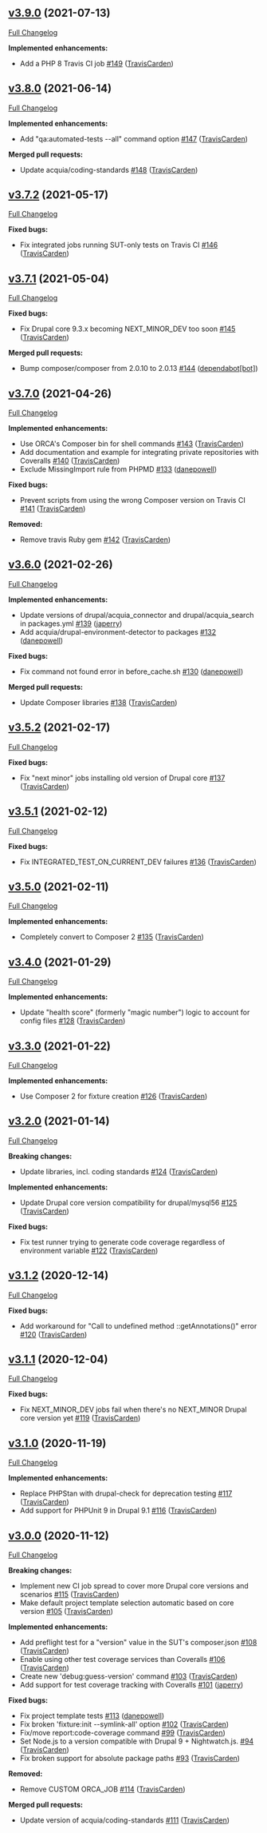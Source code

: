 ## [v3.9.0](https://github.com/acquia/orca/tree/v3.9.0) (2021-07-13)

[Full Changelog](https://github.com/acquia/orca/compare/v3.8.0...v3.9.0)

**Implemented enhancements:**

- Add a PHP 8 Travis CI job [\#149](https://github.com/acquia/orca/pull/149) ([TravisCarden](https://github.com/TravisCarden))

## [v3.8.0](https://github.com/acquia/orca/tree/v3.8.0) (2021-06-14)

[Full Changelog](https://github.com/acquia/orca/compare/v3.7.2...v3.8.0)

**Implemented enhancements:**

- Add "qa:automated-tests --all" command option [\#147](https://github.com/acquia/orca/pull/147) ([TravisCarden](https://github.com/TravisCarden))

**Merged pull requests:**

- Update acquia/coding-standards [\#148](https://github.com/acquia/orca/pull/148) ([TravisCarden](https://github.com/TravisCarden))

## [v3.7.2](https://github.com/acquia/orca/tree/v3.7.2) (2021-05-17)

[Full Changelog](https://github.com/acquia/orca/compare/v3.7.1...v3.7.2)

**Fixed bugs:**

- Fix integrated jobs running SUT-only tests on Travis CI [\#146](https://github.com/acquia/orca/pull/146) ([TravisCarden](https://github.com/TravisCarden))

## [v3.7.1](https://github.com/acquia/orca/tree/v3.7.1) (2021-05-04)

[Full Changelog](https://github.com/acquia/orca/compare/v3.7.0...v3.7.1)

**Fixed bugs:**

- Fix Drupal core 9.3.x becoming NEXT\_MINOR\_DEV too soon [\#145](https://github.com/acquia/orca/pull/145) ([TravisCarden](https://github.com/TravisCarden))

**Merged pull requests:**

- Bump composer/composer from 2.0.10 to 2.0.13 [\#144](https://github.com/acquia/orca/pull/144) ([dependabot[bot]](https://github.com/apps/dependabot))

## [v3.7.0](https://github.com/acquia/orca/tree/v3.7.0) (2021-04-26)

[Full Changelog](https://github.com/acquia/orca/compare/v3.6.0...v3.7.0)

**Implemented enhancements:**

- Use ORCA's Composer bin for shell commands [\#143](https://github.com/acquia/orca/pull/143) ([TravisCarden](https://github.com/TravisCarden))
- Add documentation and example for integrating private repositories with Coveralls [\#140](https://github.com/acquia/orca/pull/140) ([TravisCarden](https://github.com/TravisCarden))
- Exclude MissingImport rule from PHPMD [\#133](https://github.com/acquia/orca/pull/133) ([danepowell](https://github.com/danepowell))

**Fixed bugs:**

- Prevent scripts from using the wrong Composer version on Travis CI [\#141](https://github.com/acquia/orca/pull/141) ([TravisCarden](https://github.com/TravisCarden))

**Removed:**

- Remove travis Ruby gem [\#142](https://github.com/acquia/orca/pull/142) ([TravisCarden](https://github.com/TravisCarden))

## [v3.6.0](https://github.com/acquia/orca/tree/v3.6.0) (2021-02-26)

[Full Changelog](https://github.com/acquia/orca/compare/v3.5.2...v3.6.0)

**Implemented enhancements:**

- Update versions of drupal/acquia\_connector and drupal/acquia\_search in packages.yml [\#139](https://github.com/acquia/orca/pull/139) ([japerry](https://github.com/japerry))
- Add acquia/drupal-environment-detector to packages [\#132](https://github.com/acquia/orca/pull/132) ([danepowell](https://github.com/danepowell))

**Fixed bugs:**

- Fix command not found error in before\_cache.sh [\#130](https://github.com/acquia/orca/pull/130) ([danepowell](https://github.com/danepowell))

**Merged pull requests:**

- Update Composer libraries [\#138](https://github.com/acquia/orca/pull/138) ([TravisCarden](https://github.com/TravisCarden))

## [v3.5.2](https://github.com/acquia/orca/tree/v3.5.2) (2021-02-17)

[Full Changelog](https://github.com/acquia/orca/compare/v3.5.1...v3.5.2)

**Fixed bugs:**

- Fix "next minor" jobs installing old version of Drupal core [\#137](https://github.com/acquia/orca/pull/137) ([TravisCarden](https://github.com/TravisCarden))

## [v3.5.1](https://github.com/acquia/orca/tree/v3.5.1) (2021-02-12)

[Full Changelog](https://github.com/acquia/orca/compare/v3.5.0...v3.5.1)

**Fixed bugs:**

- Fix INTEGRATED\_TEST\_ON\_CURRENT\_DEV failures [\#136](https://github.com/acquia/orca/pull/136) ([TravisCarden](https://github.com/TravisCarden))

## [v3.5.0](https://github.com/acquia/orca/tree/v3.5.0) (2021-02-11)

[Full Changelog](https://github.com/acquia/orca/compare/v3.4.0...v3.5.0)

**Implemented enhancements:**

- Completely convert to Composer 2 [\#135](https://github.com/acquia/orca/pull/135) ([TravisCarden](https://github.com/TravisCarden))

## [v3.4.0](https://github.com/acquia/orca/tree/v3.4.0) (2021-01-29)

[Full Changelog](https://github.com/acquia/orca/compare/v3.3.0...v3.4.0)

**Implemented enhancements:**

- Update "health score" \(formerly "magic number"\) logic to account for config files [\#128](https://github.com/acquia/orca/pull/128) ([TravisCarden](https://github.com/TravisCarden))

## [v3.3.0](https://github.com/acquia/orca/tree/v3.3.0) (2021-01-22)

[Full Changelog](https://github.com/acquia/orca/compare/v3.2.0...v3.3.0)

**Implemented enhancements:**

- Use Composer 2 for fixture creation [\#126](https://github.com/acquia/orca/pull/126) ([TravisCarden](https://github.com/TravisCarden))

## [v3.2.0](https://github.com/acquia/orca/tree/v3.2.0) (2021-01-14)

[Full Changelog](https://github.com/acquia/orca/compare/v3.1.2...v3.2.0)

**Breaking changes:**

- Update libraries, incl. coding standards [\#124](https://github.com/acquia/orca/pull/124) ([TravisCarden](https://github.com/TravisCarden))

**Implemented enhancements:**

- Update Drupal core version compatibility for drupal/mysql56 [\#125](https://github.com/acquia/orca/pull/125) ([TravisCarden](https://github.com/TravisCarden))

**Fixed bugs:**

- Fix test runner trying to generate code coverage regardless of environment variable [\#122](https://github.com/acquia/orca/pull/122) ([TravisCarden](https://github.com/TravisCarden))

## [v3.1.2](https://github.com/acquia/orca/tree/v3.1.2) (2020-12-14)

[Full Changelog](https://github.com/acquia/orca/compare/v3.1.1...v3.1.2)

**Fixed bugs:**

- Add workaround for "Call to undefined method ::getAnnotations\(\)" error [\#120](https://github.com/acquia/orca/pull/120) ([TravisCarden](https://github.com/TravisCarden))

## [v3.1.1](https://github.com/acquia/orca/tree/v3.1.1) (2020-12-04)

[Full Changelog](https://github.com/acquia/orca/compare/v3.1.0...v3.1.1)

**Fixed bugs:**

- Fix NEXT\_MINOR\_DEV jobs fail when there's no NEXT\_MINOR Drupal core version yet [\#119](https://github.com/acquia/orca/pull/119) ([TravisCarden](https://github.com/TravisCarden))

## [v3.1.0](https://github.com/acquia/orca/tree/v3.1.0) (2020-11-19)

[Full Changelog](https://github.com/acquia/orca/compare/v3.0.0...v3.1.0)

**Implemented enhancements:**

- Replace PHPStan with drupal-check for deprecation testing [\#117](https://github.com/acquia/orca/pull/117) ([TravisCarden](https://github.com/TravisCarden))
- Add support for PHPUnit 9 in Drupal 9.1 [\#116](https://github.com/acquia/orca/pull/116) ([TravisCarden](https://github.com/TravisCarden))

## [v3.0.0](https://github.com/acquia/orca/tree/v3.0.0) (2020-11-12)

[Full Changelog](https://github.com/acquia/orca/compare/v2.11.4...v3.0.0)

**Breaking changes:**

- Implement new CI job spread to cover more Drupal core versions and scenarios [\#115](https://github.com/acquia/orca/pull/115) ([TravisCarden](https://github.com/TravisCarden))
- Make default project template selection automatic based on core version [\#105](https://github.com/acquia/orca/pull/105) ([TravisCarden](https://github.com/TravisCarden))

**Implemented enhancements:**

- Add preflight test for a "version" value in the SUT's composer.json [\#108](https://github.com/acquia/orca/pull/108) ([TravisCarden](https://github.com/TravisCarden))
- Enable using other test coverage services than Coveralls [\#106](https://github.com/acquia/orca/pull/106) ([TravisCarden](https://github.com/TravisCarden))
- Create new 'debug:guess-version' command [\#103](https://github.com/acquia/orca/pull/103) ([TravisCarden](https://github.com/TravisCarden))
- Add support for test coverage tracking with Coveralls [\#101](https://github.com/acquia/orca/pull/101) ([japerry](https://github.com/japerry))

**Fixed bugs:**

- Fix project template tests [\#113](https://github.com/acquia/orca/pull/113) ([danepowell](https://github.com/danepowell))
- Fix broken 'fixture:init --symlink-all' option [\#102](https://github.com/acquia/orca/pull/102) ([TravisCarden](https://github.com/TravisCarden))
- Fix/move report:code-coverage command [\#99](https://github.com/acquia/orca/pull/99) ([TravisCarden](https://github.com/TravisCarden))
- Set Node.js to a version compatible with Drupal 9 + Nightwatch.js. [\#94](https://github.com/acquia/orca/pull/94) ([TravisCarden](https://github.com/TravisCarden))
- Fix broken support for absolute package paths [\#93](https://github.com/acquia/orca/pull/93) ([TravisCarden](https://github.com/TravisCarden))

**Removed:**

- Remove CUSTOM ORCA\_JOB [\#114](https://github.com/acquia/orca/pull/114) ([TravisCarden](https://github.com/TravisCarden))

**Merged pull requests:**

- Update version of acquia/coding-standards [\#111](https://github.com/acquia/orca/pull/111) ([TravisCarden](https://github.com/TravisCarden))
